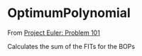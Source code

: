 # OptimumPolynomial

From [Project Euler: Problem 101](https://projecteuler.net/problem=101)

Calculates the sum of the FITs for the BOPs
